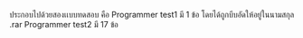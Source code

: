 ประกอบไปด้วยสองเเบบทดสอบ คือ
  Programmer test1 มี 1 ข้อ โดยได้ถูกบีบอัดให้อยู่ในนามสกุล .rar
  Programmer test2 มี 17 ข้อ
